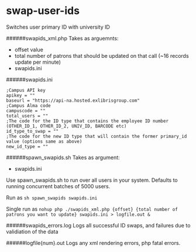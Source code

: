 # swap-user-ids
Switches user primary ID with university ID

######swapids_xml.php
Takes as arguemnts:
   - offset value
   - total number of patrons that should be updated on that call (~16 records update per minute)
   - swapids.ini
   
######swapids.ini
```
;Campus API key
apikey = ""
baseurl = "https://api-na.hosted.exlibrisgroup.com"
;Campus Alma code
campuscode = ""
total_users = ""
;The code for the ID type that contains the employee ID number (OTHER_ID_1, OTHER_ID_2, UNIV_ID, BARCODE etc)
id_type_to_swap = ""
;The code for the new ID type that will contain the former primary_id value (options same as above)
new_id_type = ""
```

######spawn_swapids.sh
Takes as argument:
   - swapids.ini

Use spawn_swapids.sh to run over all users in your system. Defaults to running concurrent batches of 5000 users. 

Run as 
`sh spawn_swapids swapids.ini`

Single run as 
`nohup php ./swapids_xml.php {offset} {total number of patrons you want to update} swapids.ini > logfile.out &`

######swapids_errors.log
Logs all successful ID swaps, and failures due to validiation of the data

######logfile{num}.out
Logs any xml rendering errors, php fatal errors. 

